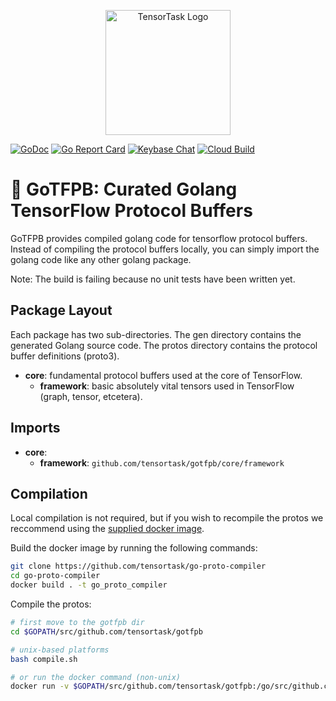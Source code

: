 <p align="center">
<img width="200" alt="TensorTask Logo" src="https://storage.googleapis.com/tensortask-static/tensortask_transparent.png">
</p>

[![GoDoc][1]][2] [![Go Report Card][3]][4] [![Keybase Chat][5]][6] [![Cloud Build][7]][8]

[1]: https://godoc.org/github.com/tensortask/gotfpb?status.svg
[2]: https://godoc.org/github.com/tensortask/gotfpb
[3]: https://goreportcard.com/badge/github.com/tensortask/gotfpb
[4]: https://goreportcard.com/report/github.com/tensortask/gotfpb
[5]: https://img.shields.io/badge/keybase%20chat-tensortask.public-blue.svg
[6]: https://keybase.io/team/tensortask.public
[7]: https://storage.googleapis.com/tensortask-static/build/gotfpb.svg
[8]: https://github.com/sbsends/cloud-build-badge

# 📜 GoTFPB: Curated Golang TensorFlow Protocol Buffers
GoTFPB provides compiled golang code for tensorflow protocol buffers. Instead of compiling the protocol buffers locally, you can simply import the golang code like any other golang package.

Note: The build is failing because no unit tests have been written yet.

## Package Layout

Each package has two sub-directories. The gen directory contains the generated Golang source code. The protos directory contains the protocol buffer definitions (proto3).

* **core**: fundamental protocol buffers used at the core of TensorFlow.
  * **framework**: basic absolutely vital tensors used in TensorFlow (graph, tensor, etcetera). 

## Imports

* **core**:
  * **framework**: `github.com/tensortask/gotfpb/core/framework`

## Compilation

Local compilation is not required, but if you wish to recompile the protos we reccommend using the [supplied docker image](https://github.com/tensortask/go-proto-compiler).

Build the docker image by running the following commands:

```bash
git clone https://github.com/tensortask/go-proto-compiler
cd go-proto-compiler
docker build . -t go_proto_compiler
```

Compile the protos:
```bash
# first move to the gotfpb dir
cd $GOPATH/src/github.com/tensortask/gotfpb

# unix-based platforms
bash compile.sh

# or run the docker command (non-unix)
docker run -v $GOPATH/src/github.com/tensortask/gotfpb:/go/src/github.com/tensortask/gotfpb go_proto_compiler /bin/bash -c "export GO111MODULE=on; cd src/github.com/tensortask/gotfpb; go generate ./..."
```

